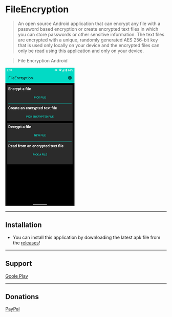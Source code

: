 # FileEncryption

> An open source Android application that can encrypt any file with a password based encryption or create encrypted text files in which you can store passwords or other sensitive information.
  The text files are encrypted with a unique, randomly generated AES 256-bit key that is used only locally on your device and the encrypted files can only be read using this application and only on your device.

> File Encryption Android

![alt tag](https://github.com/levis-apps/FileEncryption/blob/master/Screenshot_20200928-143718.png)

---
## Installation

- You can install this application by downloading the latest apk file from the [releases](https://github.com/levis-apps/FileEncryption/releases)!
---

## Support

[Goole Play](https://play.google.com/store/apps/developer?id=levisapps&hl=en)

---

## Donations

[PayPal](https://paypal.me/levisapps?locale.x=en_US)
